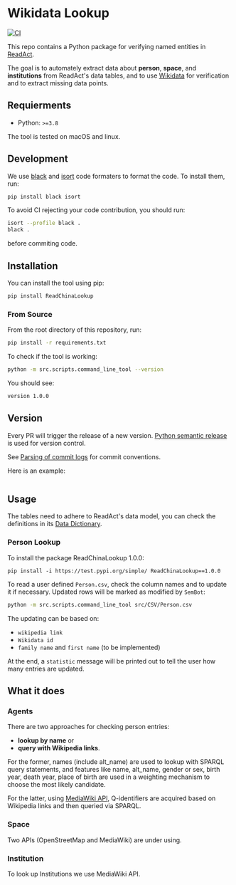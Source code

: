 # Wikidata Lookup

[![CI](https://github.com/readchina/WikidataLookup/actions/workflows/ci.yml/badge.svg)](https://github.com/readchina/WikidataLookup/actions/workflows/ci.yml)

This repo contains a Python package for verifying named entities in [ReadAct](https://github.com/readchina/ReadAct).

The goal is to automately extract data about **person**, **space**, and **institutions** from ReadAct's data tables, and to use [Wikidata](https://www.wikidata.org/wiki/Wikidata:Main_Page) for verification and to extract missing data points.

## Requierments

- Python: `>=3.8`

The tool is tested on macOS and linux.

## Development

We use [black](https://pypi.org/project/black/) and [isort](https://pypi.org/project/isort/) code formaters to format the code. To install them, run:

```bash
pip install black isort
```

To avoid CI rejecting your code contribution, you should run:

```bash
isort --profile black .
black .
```

before commiting code.

## Installation
You can install the tool using pip:

```bash 
pip install ReadChinaLookup
```
### From Source

From the root directory of this repository, run:

```bash
pip install -r requirements.txt
```

To check if the tool is working:

```bash
python -m src.scripts.command_line_tool --version
```

You should see:

```bash
version 1.0.0
```

<!-- Something about which version of the programm and the first compatible ReadAct version here -->

## Version

Every PR will trigger the release of a new version. [Python semantic release](https://python-semantic-release.readthedocs.io/en/latest/) is used for version control. 

See  [Parsing of commit logs](https://python-semantic-release.readthedocs.io/en/latest/commit-log-parsing.html#commit-log-parsing) for commit conventions.

Here is an example:
<!-- ToDo: an exmaple to show how to tell the CI that this is the time of a new release -->
```
```


## Usage

The tables need to adhere to ReadAct's data model, you can check the definitions in its [Data Dictionary](https://github.com/readchina/ReadAct/blob/master/csv/data_dictionary.csv).

### Person Lookup

To install the package ReadChinaLookup 1.0.0:

```
pip install -i https://test.pypi.org/simple/ ReadChinaLookup==1.0.0
```

To read a user defined `Person.csv`, check the column names and to update it if necessary. Updated rows will be marked as modified by `SemBot`:

```bash
python -m src.scripts.command_line_tool src/CSV/Person.csv
```

The updating can be  based on:

- `wikipedia link`
- `Wikidata id`
- `family name` and  `first name` (to be implemented)

At the end, a `statistic` message will be printed out to tell the user how many entries are updated.

## What it does

### Agents

There are two approaches for checking person entries:

- **lookup by name** or
- **query with Wikipedia links**.

For the former, names (include alt_name) are used to lookup with SPARQL query statements, and features like name, alt_name, gender or sex, birth year, death year, place of birth are used in a weighting mechanism to choose the most likely candidate.

For the latter, using [MediaWiki API](https://www.mediawiki.org/wiki/API:Main_page), Q-identifiers are acquired based on Wikipedia links and then queried via SPARQL.

### Space

Two APIs (OpenStreetMap and MediaWiki) are under using.

### Institution

To look up Institutions we use MediaWiki API.

